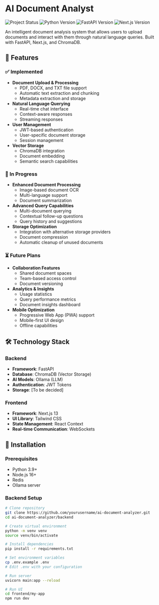 # AI Document Analyst

![Project Status](https://img.shields.io/badge/status-in%20progress-yellow)
![Python Version](https://img.shields.io/badge/python-3.9%2B-blue)
![FastAPI Version](https://img.shields.io/badge/FastAPI-0.95.0-green)
![Next.js Version](https://img.shields.io/badge/Next.js-13.0.0-blue)

An intelligent document analysis system that allows users to upload documents and interact with them through natural language queries. Built with FastAPI, Next.js, and ChromaDB.

## 🚀 Features

### ✅ Implemented
- **Document Upload & Processing**
  - PDF, DOCX, and TXT file support
  - Automatic text extraction and chunking
  - Metadata extraction and storage
- **Natural Language Querying**
  - Real-time chat interface
  - Context-aware responses
  - Streaming responses
- **User Management**
  - JWT-based authentication
  - User-specific document storage
  - Session management
- **Vector Storage**
  - ChromaDB integration
  - Document embedding
  - Semantic search capabilities

### 🚧 In Progress
- **Enhanced Document Processing**
  - Image-based document OCR
  - Multi-language support
  - Document summarization
- **Advanced Query Capabilities**
  - Multi-document querying
  - Contextual follow-up questions
  - Query history and suggestions
- **Storage Optimization**
  - Integration with alternative storage providers
  - Document compression
  - Automatic cleanup of unused documents

### ⏳ Future Plans
- **Collaboration Features**
  - Shared document spaces
  - Team-based access control
  - Document versioning
- **Analytics & Insights**
  - Usage statistics
  - Query performance metrics
  - Document insights dashboard
- **Mobile Optimization**
  - Progressive Web App (PWA) support
  - Mobile-first UI design
  - Offline capabilities

## 🛠️ Technology Stack

### Backend
- **Framework**: FastAPI
- **Database**: ChromaDB (Vector Storage)
- **AI Models**: Ollama (LLM)
- **Authentication**: JWT Tokens
- **Storage**: [To be decided]

### Frontend
- **Framework**: Next.js 13
- **UI Library**: Tailwind CSS
- **State Management**: React Context
- **Real-time Communication**: WebSockets

## 🧰 Installation

### Prerequisites
- Python 3.9+
- Node.js 16+
- Redis
- Ollama server

### Backend Setup
```bash
# Clone repository
git clone https://github.com/yourusername/ai-document-analyzer.git
cd ai-document-analyzer/backend

# Create virtual environment
python -m venv venv
source venv/bin/activate

# Install dependencies
pip install -r requirements.txt

# Set environment variables
cp .env.example .env
# Edit .env with your configuration

# Run server
uvicorn main:app --reload

# Run UI
cd frontend/my-app
npm run dev
